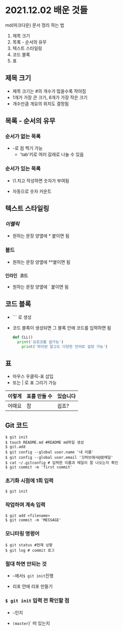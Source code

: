 # 2021.12.02 배운 것들

md(마크다운) 문서 정리 하는 법

1. 제목 크기
2. 목록 - 순서의 유무
3. 텍스트 스타일링
4. 코드 블록
5. 표

## 제목 크기

- 제목 크기는 \#의 개수가 많을수록 작아짐
- 1개가 가장 큰 크기, 6개가 가장 작은 크기
- 개수만큼 개요의 위치도 결정됨

## 목록 - 순서의 유무

### 순서가 없는 목록

- \-로 점 찍기 가능
  - 'tab'키로 여러 갈래로 나눌 수 있음

### 순서가 있는 목록

- \1.치고 작성하면 숫자가 부여됨

- 자동으로 숫자 카운트

## 텍스트 스타일링

### *이렐릭*

- 원하는 문장 양옆에 \* 붙이면 됨

### **볼드**

- 원하는 문장 양옆에 \**붙이면 됨

### `인라인 코드`

- 원하는 문장 양옆에 \` 붙이면 됨

## 코드 블록

- \``` 로 생성

- 코드 블록이 생성되면 그 블록 안에 코드를 입력하면 됨

  ```python
  def CLL()
  	print('요로코롬 쌉가능')
      print('파이썬 말고도 다양한 언어로 설정 가능')
  ```

  

## 표

- 마우스 우클릭-표 삽입
- 또는 \| 로 표 그리기 가능

| 이렇게 | 표를 만들 수 | 있습니다 |
| ------ | ------------ | -------- |
| 어때요 | 참           | 쉽죠?    |

## Git 코드

```
$ git init
$ touch README.md #README md파일 생성
$ git.add
$ git config --global user.name '내 이름'
$ git config --global user.email '깃허브에서@쓸메일'
$ cat ~/.gitconfig # 입력한 이름과 메일이 잘 나오는지 확인
$ git commit -m 'first commit'
```

### 초기화 시점에 1회 입력

```
$ git init 
```

### 작업하며 계속 입력

```
$ git add <filename>
$ git commit -m 'MESSAGE'
```

###  모니터링 명렁어

```
$ git status #현재 상황
$ git log # commit 로그
```

### 절대 하면 안되는 것

- `~`에서` $ git init `진행

- 리포 안에 리포 만들기

###  `$ git init` 입력 전 확인할 점

- `~`인지

- `(master`)`  떠 있는지
